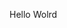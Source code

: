 Hello Wolrd



























































































































































































































































































































































































































































































































































































































































































































































































































































































































































































































































































































































































































































































































































































































































































































































































































































































